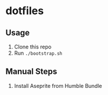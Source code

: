 # dotfiles
## Usage
1. Clone this repo
1. Run `./bootstrap.sh`

## Manual Steps
1. Install Aseprite from Humble Bundle
